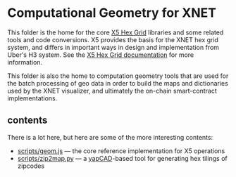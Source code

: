 # Computational Geometry for XNET

This folder is the home for the core [X5 Hex Grid](docs/X5.md)
libraries and some related tools and code conversions. X5 provides the
basis for the XNET hex grid system, and differs in important ways in
design and implementation from Uber's H3 system. See the [X5 Hex Grid
documentation](docs/X5.md) for more information.

This folder is also the home to computation geometry tools that are
used for the batch processing of geo data in order to build the maps
and dictionaries used by the XNET visualizer, and ultimately the
on-chain smart-contract implementations. 

## contents
There is a lot here, but here are some of the more interesting contents:

* [scripts/geom.js](scripts/geom.js) &mdash; the core reference implementation for X5 operations
* [scripts/zip2map.py](scripts/zip2map.py) &mdash; a
  [yapCAD](https://github.com/rdevaul/yapCAD)-based tool for
  generating hex tilings of zipcodes

  

